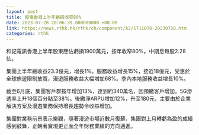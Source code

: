 ```yaml
---
layout: post
title: 和電香港上半年虧損收窄80%
date: 2023-07-28 20:06:39.000000000 +08:00
link: https://news.rthk.hk/rthk/ch/component/k2/1711078-20230728.htm
categories: rthk
---
```


和記電訊香港上半年股東應佔虧損1900萬元，按年收窄80%。中期息每股2.28仙。

集團上半年總收益23.3億元，增長1%。服務收益增長15%，接近18億元，受惠於全球旅遊限制放寬，漫遊服務收益大幅增加68%。季內本地服務收益增長10%。

截至6月底，集團客戶群按年增加13%，達到約340萬名，因預繳客戶增加。5G滲透率上升18個百分點至38%。後繳淨ARPU增加12%，升至180元，主要由於企業解決方案及漫遊業務保持增長趨勢令收益增加。

集團對業務前景表示樂觀，隨著漫遊市場近數月復蘇，集團對上月轉虧為盈的成績感到鼓舞，正朝著實現更正面全年財務業績的方向邁進。
